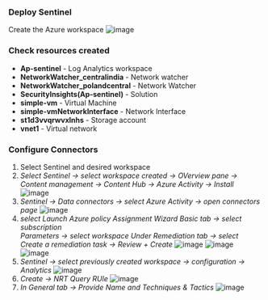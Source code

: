 ### Deploy Sentinel
Create the Azure workspace
![image](https://github.com/AbhishekPratap9/Microsoft-Sentinel/assets/156197198/0fccc169-618e-4fa6-b2d5-cfe839eaa8f8)
### Check resources created 
* **Ap-sentinel** - Log Analytics workspace
* **NetworkWatcher_centralindia** - Network watcher
* **NetworkWatcher_polandcentral** - Network Watcher
* **SecurityInsights(Ap-sentinel)** - Solution
* **simple-vm** - Virtual Machine
* **simple-vmNetworkInterface** - Network Interface
* **st1d3vvqrwvxlnhs** - Storage account 
* **vnet1** - Virtual network

### Configure Connectors
1) Select Sentinel and desired workspace
2) *Select Sentinel -> select workspace created -> OVerview pane -> Content management -> Content Hub -> Azure Activity -> Install*
   ![image](https://github.com/AbhishekPratap9/Microsoft-Sentinel/assets/156197198/88b22613-a6eb-4f5f-a458-0801c5ccaf45)
3) *Sentinel -> Data connectors -> select Azure Activity -> open connectors page*
   ![image](https://github.com/AbhishekPratap9/Microsoft-Sentinel/assets/156197198/f4d965b8-1ec6-4dae-8a15-c3441a1ae74b)
4) *select Launch Azure policy Assignment Wizard*
    *Basic tab -> select subscription*<br>
    *Parameters -> select workspace*
    *Under Remediation tab -> select Create a remediation task -> Review + Create*
     ![image](https://github.com/AbhishekPratap9/Microsoft-Sentinel/assets/156197198/c6130054-551d-4fd3-9e3e-e307356c02e2)
     ![image](https://github.com/AbhishekPratap9/Microsoft-Sentinel/assets/156197198/a05dbfbd-1ee6-45ec-9319-86bfa05348f2)
     ![image](https://github.com/AbhishekPratap9/Microsoft-Sentinel/assets/156197198/3c802ab7-e126-4000-b4f9-9ed06bbd2b29)
5) *Sentinel -> select previously created workspace -> configuration -> Analytics*
   ![image](https://github.com/AbhishekPratap9/Microsoft-Sentinel/assets/156197198/07cad196-b494-480a-85d4-dedfa525840c)
6) *Create -> NRT Query RUle*
   ![image](https://github.com/AbhishekPratap9/Microsoft-Sentinel/assets/156197198/ced2a167-11b5-4ca7-963b-4b7e5f7f5bf4)
7) *In General tab -> Provide Name and Techniques & Tactics*
   ![image](https://github.com/AbhishekPratap9/Microsoft-Sentinel/assets/156197198/b1d66273-5654-4675-9719-25f15a9d3164)




     




    




